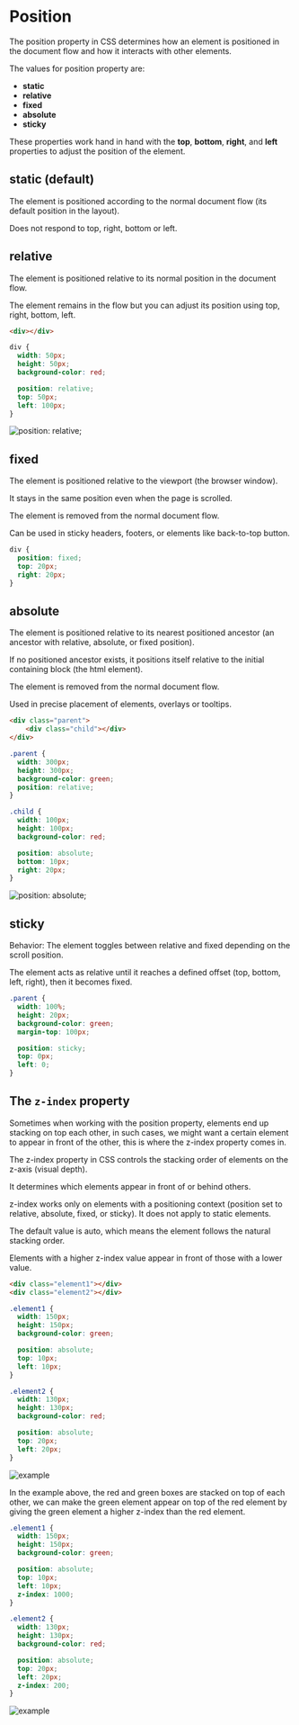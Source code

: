 # Position

The position property in CSS determines how an element is positioned in the document flow and how it interacts 
with other elements.

The values for position property are:
- **static**
- **relative**
- **fixed**
- **absolute**
- **sticky**

These properties work hand in hand with the **top**, **bottom**, **right**, and **left** properties to adjust the 
position of the element.


## **static** (default)
The element is positioned according to the normal document flow (its default position in the layout).

Does not respond to top, right, bottom or left.


## **relative**
The element is positioned relative to its normal position in the document flow.

The element remains in the flow but you can adjust its position using top, right, bottom, left.

```HTML
<div></div>
```

```CSS
div {
  width: 50px;
  height: 50px;
  background-color: red;

  position: relative;
  top: 50px;
  left: 100px;
}
```
![position: relative;](position-relative.png)

## **fixed**
The element is positioned relative to the viewport (the browser window).

It stays in the same position even when the page is scrolled.

The element is removed from the normal document flow.

Can be used in sticky headers, footers, or elements like back-to-top button.

```CSS
div {
  position: fixed;
  top: 20px;
  right: 20px;
}
```

## **absolute**

The element is positioned relative to its nearest positioned ancestor (an ancestor with relative, absolute, or 
fixed position).

If no positioned ancestor exists, it positions itself relative to the initial containing block (the html element).

The element is removed from the normal document flow.

Used in precise placement of elements, overlays or tooltips.

```HTML
<div class="parent">
    <div class="child"></div>
</div>
```

```CSS
.parent {
  width: 300px;
  height: 300px;
  background-color: green;
  position: relative;
}

.child {
  width: 100px;
  height: 100px;
  background-color: red;

  position: absolute;
  bottom: 10px;
  right: 20px;
}
```

![position: absolute;](position-absolute.png)

## **sticky**
Behavior: The element toggles between relative and fixed depending on the scroll position.

The element acts as relative until it reaches a defined offset (top, bottom, left, right), then it becomes fixed.

```CSS
.parent {
  width: 100%;
  height: 20px;
  background-color: green;
  margin-top: 100px;

  position: sticky;
  top: 0px;
  left: 0;
}
```

## The `z-index` property
Sometimes when working with the position property, elements end up stacking on top each other, in such cases, we might
want a certain element to appear in front of the other, this is where the z-index property comes in.

The z-index property in CSS controls the stacking order of elements on the z-axis (visual depth).

It determines which elements appear in front of or behind others.

z-index works only on elements with a positioning context (position set to relative, absolute, fixed, or sticky). 
It does not apply to static elements.

The default value is auto, which means the element follows the natural stacking order.

Elements with a higher z-index value appear in front of those with a lower value.

```HTML
<div class="element1"></div>
<div class="element2"></div>
```

```CSS
.element1 {
  width: 150px;
  height: 150px;
  background-color: green;

  position: absolute;
  top: 10px;
  left: 10px;
}

.element2 {
  width: 130px;
  height: 130px;
  background-color: red;

  position: absolute;
  top: 20px;
  left: 20px;
}
```
![example](z-index-1.png)

In the example above, the red and green boxes are stacked on top of each other, we can make the green element appear
on top of the red element by giving the green element a higher z-index than the red element.

```CSS
.element1 {
  width: 150px;
  height: 150px;
  background-color: green;

  position: absolute;
  top: 10px;
  left: 10px;
  z-index: 1000;
}

.element2 {
  width: 130px;
  height: 130px;
  background-color: red;

  position: absolute;
  top: 20px;
  left: 20px;
  z-index: 200;
}
```
![example](z-index-2.png)